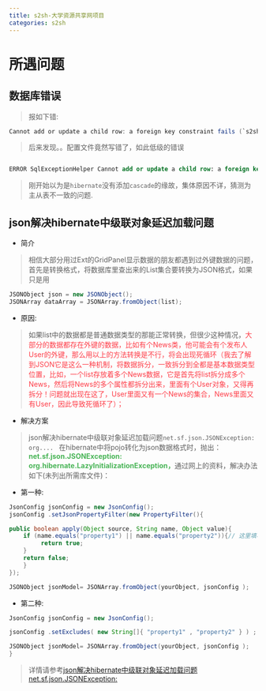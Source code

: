 ```yaml
---
title: s2sh-大学资源共享网项目
categories: s2sh
---
```


# 所遇问题
## 数据库错误
> 报如下错:

``` java
Cannot add or update a child row: a foreign key constraint fails (`s2shtest01`.`problem`, CONSTRAINT `FK5lcmhm21chjl0wog8par6isxn` FOREIGN KEY (`pid`) REFERENCES `course` (`cid`))
```
> 后来发现。。配置文件竟然写错了，如此低级的错误

``` xml
```
``` sql
ERROR SqlExceptionHelper Cannot add or update a child row: a foreign key constraint fails (`s2shtest01`.`academy`, CONSTRAINT `FKiuc88a6pjg69r9krnm57slii4` FOREIGN KEY (`aid`) REFERENCES `school` (`sid`))
```
> 刚开始以为是`hibernate`没有添加`cascade`的缘故，集体原因不详，猜测为主从表不一致的问题.

## json解决hibernate中级联对象延迟加载问题
- 简介
> 相信大部分用过Ext的GridPanel显示数据的朋友都遇到过外键数据的问题，首先是转换格式，将数据库里查出来的List集合要转换为JSON格式，如果只是用

``` java
JSONObject json = new JSONObject();    
JSONArray dataArray = JSONArray.fromObject(list);
```
- 原因:
> 如果list中的数据都是普通数据类型的那能正常转换，但很少这种情况，<font color='#FE3E49'>大部分的数据都存在外键的数据，比如有个News类，他可能会有个发布人User的外键，那么用以上的方法转换是不行，将会出现死循环（我去了解到JSON它是这么一种机制，将数据拆分，一致拆分到全都是基本数据类型位置，比如，一个list存放着多个News数据，它是首先将list拆分成多个News，然后将News的多个属性都拆分出来，里面有个User对象，又得再拆分！问题就出现在这了，User里面又有一个News的集合，News里面又有User，因此导致死循环了）；</font>

- 解决方案
> json解决hibernate中级联对象延迟加载问题`net.sf.json.JSONException: org.... `
在hibernate中将pojo转化为json数据格式时，抛出：<font color='#48B456'>**net.sf.json.JSONException: org.hibernate.LazyInitializationException，**</font>通过网上的资料，解决办法如下(未列出所需库文件)：

- 第一种:
``` java
JsonConfig jsonConfig = new JsonConfig(); 
jsonConfig .setJsonPropertyFilter(new PropertyFilter(){

public boolean apply(Object source, String name, Object value){
    if (name.equals("property1") || name.equals("property2")){// 这里填写需要过滤的属性名
         return true;
    }
    return false;
    }
});

JSONObject jsonModel= JSONArray.fromObject(yourObject, jsonConfig );
```
- 第二种:
``` java
JsonConfig jsonConfig = new JsonConfig();

jsonConfig .setExcludes( new String[]{ "property1" , "property2" } ) ;

JSONObject jsonModel= JSONArray.fromObject(yourObject, jsonConfig );
}
```
> 详情请参考[json解决hibernate中级联对象延迟加载问题net.sf.json.JSONException: ](http://blog.csdn.net/evelyn2010816/article/details/6321758)